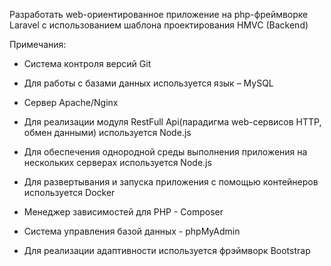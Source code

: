 Разработать web-ориентированное приложение на php-фреймворке Laravel с использованием шаблона проектирования HMVC (Backend)

Примечания:

- Cистема контроля версий Git

- Для работы с базами данных используется язык – MySQL

- Сервер Apache/Nginx

- Для реализации модуля RestFull Api(парадигма web-сервисов HTTP, обмен данными) используется Node.js 

- Для обеспечения однородной среды выполнения приложения на нескольких серверах используется Node.js

- Для развертывания и запуска приложения с помощью контейнеров используется Docker

- Менеджер зависимостей для PHP - Composer

- Система управления базой данных - phpMyAdmin

- Для реализации адаптивности используется фрэймворк Bootstrap
